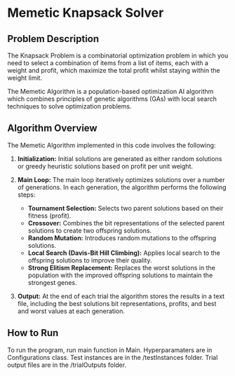 # Memetic Knapsack Solver

## Problem Description
The Knapsack Problem is a combinatorial optimization problem in which you need to select a combination of items from a list of items, each with a weight and profit, which maximize the total profit whilst staying within the weight limit.

The Memetic Algorithm is a population-based optimization AI algorithm which combines principles of genetic algorithms (GAs) with local search techniques to solve optimization problems.

## Algorithm Overview
The Memetic Algorithm implemented in this code involves the following:

1. **Initialization:** Initial solutions are generated as either random solutions or greedy heuristic solutions based on profit per unit weight.

2. **Main Loop:** The main loop iteratively optimizes solutions over a number of generations. In each generation, the algorithm performs the following steps:

   - **Tournament Selection:** Selects two parent solutions based on their fitness (profit).
   - **Crossover:** Combines the bit representations of the selected parent solutions to create two offspring solutions.
   - **Random Mutation:** Introduces random mutations to the offspring solutions.
   - **Local Search (Davis-Bit Hill Climbing):** Applies local search to the offspring solutions to improve their quality.
   - **Strong Elitism Replacement:** Replaces the worst solutions in the population with the improved offspring solutions to maintain the strongest genes.

3. **Output:** At the end of each trial the algorithm stores the results in a text file, including the best solutions bit representations, profits, and best and worst values at each generation.

## How to Run
To run the program, run main function in Main. Hyperparamaters are in Configurations class. Test instances are in the /testInstances folder. Trial output files are in the /trialOutputs folder.
